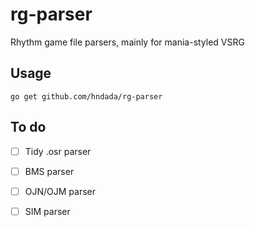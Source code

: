 # rg-parser
 Rhythm game file parsers, mainly for mania-styled VSRG

## Usage
    go get github.com/hndada/rg-parser

## To do
- [ ] Tidy .osr parser
- [ ] BMS parser
- [ ] OJN/OJM parser
- [ ] SIM parser

 